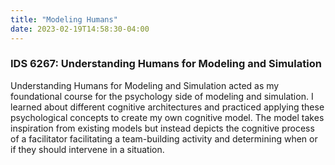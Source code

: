 ```yaml
---
title: "Modeling Humans"
date: 2023-02-19T14:58:30-04:00
---
```


<h3 class="course-description">IDS 6267: Understanding Humans for Modeling and Simulation</h3>

Understanding Humans for Modeling and Simulation acted as my foundational course for the psychology side of modeling and simulation. I learned about different cognitive architectures and practiced applying these psychological concepts to create my own cognitive model. The model takes inspiration from existing models but instead depicts the cognitive process of a facilitator facilitating a team-building activity and determining when or if they should intervene in a situation.

<img src="/images/humanModel.drawio.png" alt="" class="model" />